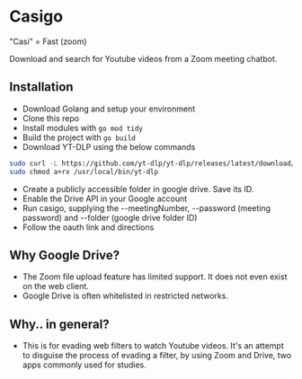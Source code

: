 # Casigo

"Casi" = Fast (zoom)

Download and search for Youtube videos from a Zoom meeting chatbot. 

## Installation

- Download Golang and setup your environment
- Clone this repo
- Install modules with `go mod tidy`
- Build the project with `go build`
- Download YT-DLP using the below commands
```sh
sudo curl -L https://github.com/yt-dlp/yt-dlp/releases/latest/download/yt-dlp -o /usr/local/bin/yt-dlp
sudo chmod a+rx /usr/local/bin/yt-dlp
```
- Create a publicly accessible folder in google drive. Save its ID.
- Enable the Drive API in your Google account
- Run casigo, supplying the --meetingNumber, --password (meeting password) and --folder (google drive folder ID)
- Follow the oauth link and directions

## Why Google Drive?
- The Zoom file upload feature has limited support. It does not even exist on the web client. 
- Google Drive is often whitelisted in restricted networks.

## Why.. in general?
- This is for evading web filters to watch Youtube videos. It's an attempt to disguise the process of evading a filter, by using Zoom and Drive, two apps commonly used for studies. 
